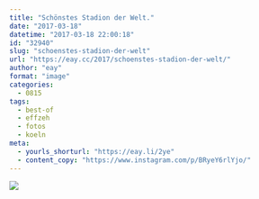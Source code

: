 ```yaml
---
title: "Schönstes Stadion der Welt."
date: "2017-03-18"
datetime: "2017-03-18 22:00:18"
id: "32940"
slug: "schoenstes-stadion-der-welt"
url: "https://eay.cc/2017/schoenstes-stadion-der-welt/"
author: "eay"
format: "image"
categories:
  - 0815
tags:
  - best-of
  - effzeh
  - fotos
  - koeln
meta:
  - yourls_shorturl: "https://eay.li/2ye"
  - content_copy: "https://www.instagram.com/p/BRyeY6rlYjo/"
---
```


![](https://eay.cc/uploads/2017/rhein-energie-stadion.jpg)
